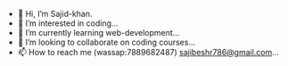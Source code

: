 - 👋 Hi, I’m Sajid-khan.
- 👀 I’m interested in coding...
- 🌱 I’m currently learning web-development...
- 💞️ I’m looking to collaborate on coding courses...
- 📫 How to reach me (wassap:7889682487) sajibeshr786@gmail.com...

<!---
Sajid-khan786/Sajid-khan786 is a ✨ special ✨ repository because its `README.md` (this file) appears on your GitHub profile.
You can click the Preview link to take a look at your changes.
--->
